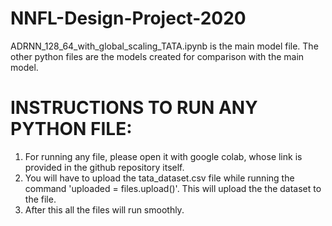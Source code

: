 # NNFL-Design-Project-2020

ADRNN_128_64_with_global_scaling_TATA.ipynb is the main model file. The other python files are the models created for comparison
with the main model.
 
  # INSTRUCTIONS TO RUN ANY PYTHON FILE:
  1) For running any file, please open it with google colab, whose link is provided in the github repository itself. 
  2) You will have to upload the tata_dataset.csv file while running the command 'uploaded = files.upload()'. This will upload the 
     the dataset to the file.
  3) After this all the files will run smoothly.

